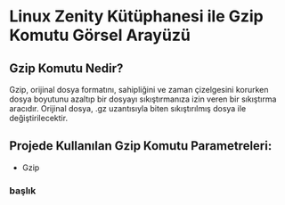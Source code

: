 # Linux Zenity Kütüphanesi ile Gzip Komutu Görsel Arayüzü
## Gzip Komutu Nedir?
Gzip, orijinal dosya formatını, sahipliğini ve zaman çizelgesini korurken dosya boyutunu azaltıp bir dosyayı sıkıştırmanıza izin veren bir sıkıştırma aracıdır. Orijinal dosya, .gz uzantısıyla biten sıkıştırılmış dosya ile değiştirilecektir.
## Projede Kullanılan Gzip Komutu Parametreleri:
- Gzip

### başlık
